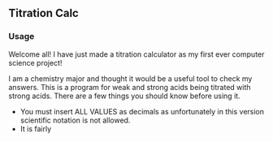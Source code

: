## Titration Calc

### Usage
Welcome all! I have just made a titration calculator as my first ever computer science project!

I am a chemistry major and thought it would be a useful tool to check my answers. This is a program for weak and strong acids being titrated with strong acids. There are a few things you should know before using it.

- You must insert ALL VALUES as decimals as unfortunately in this version scientific notation is not allowed.
- It is fairly 
